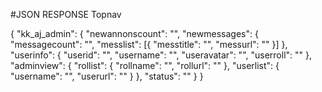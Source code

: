 ﻿#JSON RESPONSE Topnav

{
	"kk_aj_admin": {
		"newannonscount": "",
		"newmessages": {
			"messagecount": "",
			"messlist": [{
				"messtitle": "",
				"messurl": ""
			}]
		},
		"userinfo": {
			"userid": "",
			"username": "",
			"useravatar": "",
			"userroll": ""
		},
		"adminview": {
			"rollist": {
				"rollname": "",
				"rollurl": ""
			},
			"userlist": {
				"username": "",
				"userurl": ""
			}
		},
		"status": ""
	}
}